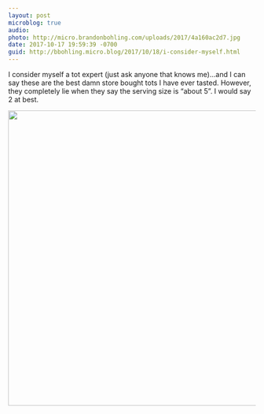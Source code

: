 ```yaml
---
layout: post
microblog: true
audio: 
photo: http://micro.brandonbohling.com/uploads/2017/4a160ac2d7.jpg
date: 2017-10-17 19:59:39 -0700
guid: http://bbohling.micro.blog/2017/10/18/i-consider-myself.html
---
```

I consider myself a tot expert (just ask anyone that knows me)...and I can say these are the best damn store bought tots I have ever tasted. However, they completely lie when they say the serving size is “about 5”. I would say 2 at best. 

<img src="http://micro.brandonbohling.com/uploads/2017/4a160ac2d7.jpg" width="599" height="600" />
